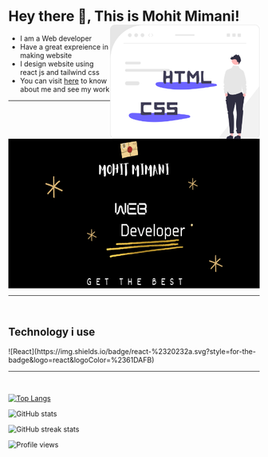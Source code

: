 <h1> Hey there 👋, This is Mohit Mimani!
<img align='right' src="./html-css.svg" height="" width="300" alt="Basic of web">
</h1>
<ul>
  <li>I am a Web developer</li>
  <li>Have a great expreience in making website</li> 
  <li>I design website using react js and tailwind css</li> 
  <li>You can visit
    <a href="https://freelancermohit.ml">here</a>
    to know about me and see my work
  </li>
</ul>
<hr>
<img align='center' src="./Mohit mimani.png" height="300" alt="Me">

<hr>

<br>
<h2>
Technology i use
</h2>
![React](https://img.shields.io/badge/react-%2320232a.svg?style=for-the-badge&logo=react&logoColor=%2361DAFB)
<hr>
<br>
  
[![Top Langs](https://github-readme-stats.vercel.app/api/top-langs/?username=mohitmimani&layout=compact&show_icons=true&theme=radical)](https://github.com/anuraghazra/github-readme-stats)

![GitHub stats](https://github-readme-stats.vercel.app/api?username=mohitmimani&show_icons=true&theme=radical)

![GitHub streak stats](https://github-readme-streak-stats.herokuapp.com/?user=mohitmimani&show_icons=true&theme=radical)  

![Profile views](https://gpvc.arturio.dev/Amohitmimani)  


